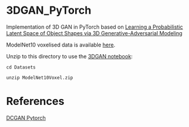# 3DGAN_PyTorch

Implementation of 3D GAN in PyTorch based on [Learning a Probabilistic Latent Space of Object Shapes via 3D Generative-Adversarial Modeling](http://3dgan.csail.mit.edu/ "3D GAN")

ModelNet10 voxelised data is available [here](../main/Datasets/). 

Unzip to this directory to use the [3DGAN notebook](../main/3DGAN_PyTorch.ipynb):

`cd Datasets`

`unzip ModelNet10Voxel.zip`

# References
[DCGAN Pytorch](https://pytorch.org/tutorials/beginner/dcgan_faces_tutorial.html)
